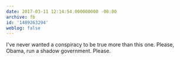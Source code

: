 ```yaml
---
date: 2017-03-11 12:14:54.000000000 -08:00
archive: fb
id: '1489263294'
weblog: false
---
```


I've never wanted a conspiracy to be true more than this one. Please, Obama, run a shadow government. Please.
